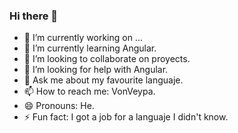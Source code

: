 ### Hi there 👋


<!-- **VonVeypa/VonVeypa** is a ✨ _special_ ✨ repository because its `README.md` (this file) appears on your GitHub profile.

Here are some ideas to get you started: -->

- 🔭 I’m currently working on ...
- 🌱 I’m currently learning Angular.
- 👯 I’m looking to collaborate on proyects.
- 🤔 I’m looking for help with Angular.
- 💬 Ask me about my favourite languaje.
- 📫 How to reach me: VonVeypa.
- 😄 Pronouns: He.
- ⚡ Fun fact: I got a job for a languaje I didn't know.

